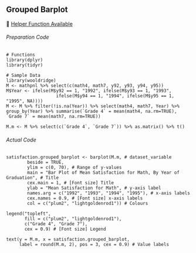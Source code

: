## Grouped Barplot
:white_heart: [Helper Function Available](../../[SC]-Descriptive-Analytics/[SC]-Data-Visualisation/[SC]-Base-R-Graphic/[HF]-Grouped-Barplot-&-Frequency-Table_Base-R.md)
###### Preparation Code
```
# Functions
library(dplyr)
library(tidyr)

# Sample Data
library(wooldridge)
M <- mathpnl %>% select(c(math4, math7, y92, y93, y94, y95))
M$Year <- ifelse(M$y92 == 1, "1992", ifelse(M$y93 == 1, "1993",
                   ifelse(M$y94 == 1, "1994", ifelse(M$y95 == 1, "1995", NA))))
M <- M %>% filter(!is.na(Year)) %>% select(math4, math7, Year) %>% group_by(Year) %>% summarise(`Grade 4` = mean(math4, na.rm=TRUE), `Grade 7` = mean(math7, na.rm=TRUE))

M.m <- M %>% select(c(`Grade 4`, `Grade 7`)) %>% as.matrix() %>% t()
```
###### Actual Code
```
satisfaction.grouped_barplot <- barplot(M.m, # dataset_variable
        beside = TRUE,
        ylim = c(0, 70), # Range of y-values
        main = "Bar Plot of Mean Satisfaction for Math, By Year of Graduation", # Title
        cex.main = 1, # [Font size] Title
        ylab = "Mean Satisfaction for Math", # y-axis label
        names.arg = c("1992", "1993", "1994", "1995"), # x-axis labels
        cex.names = 0.9, # [Font size] x-axis labels
        col = c("plum2", "lightgoldenrod1")) # Colours

legend("topleft",
       fill = c("plum2", "lightgoldenrod1"),
       c("Grade 4", "Grade 7"),
       cex = 0.9) # [Font size] Legend

text(y = M.m, x = satisfaction.grouped_barplot,
     label = round(M.m, 2), pos = 3, cex = 0.9) # Value labels
```
